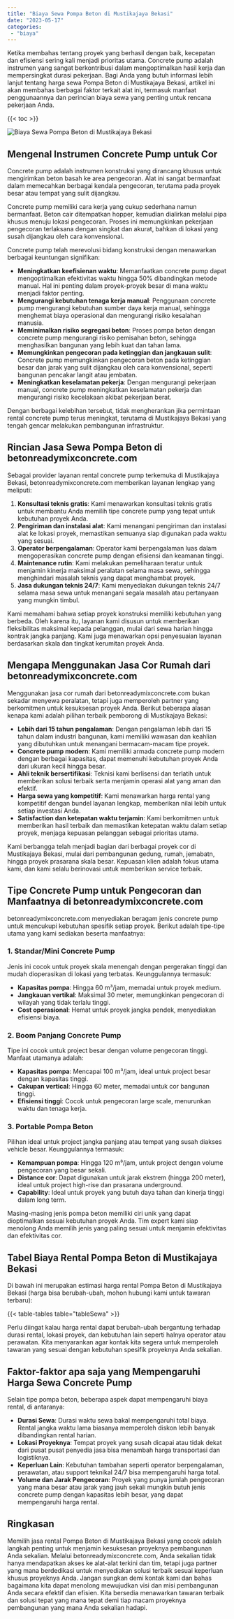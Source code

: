 ```yaml
---
title: "Biaya Sewa Pompa Beton di Mustikajaya Bekasi"
date: "2023-05-17"
categories: 
 - "biaya"
---
```


Ketika membahas tentang proyek yang berhasil dengan baik, kecepatan dan efisiensi sering kali menjadi prioritas utama. Concrete pump adalah instrumen yang sangat berkontribusi dalam mengoptimalkan hasil kerja dan mempersingkat durasi pekerjaan. Bagi Anda yang butuh informasi lebih lanjut tentang harga sewa Pompa Beton di Mustikajaya Bekasi, artikel ini akan membahas berbagai faktor terkait alat ini, termasuk manfaat penggunaannya dan perincian biaya sewa yang penting untuk rencana pekerjaan Anda.

{{< toc >}}

![Biaya Sewa Pompa Beton di Mustikajaya Bekasi](https://betoncor8.github.io/pump/concrete-pump%20(16).png)

## Mengenal Instrumen Concrete Pump untuk Cor

Concrete pump adalah instrumen konstruksi yang dirancang khusus untuk mengirimkan beton basah ke area pengecoran. Alat ini sangat bermanfaat dalam memecahkan berbagai kendala pengecoran, terutama pada proyek besar atau tempat yang sulit dijangkau.

Concrete pump memiliki cara kerja yang cukup sederhana namun bermanfaat. Beton cair ditempatkan hopper, kemudian dialirkan melalui pipa khusus menuju lokasi pengecoran. Proses ini memungkinkan pekerjaan pengecoran terlaksana dengan singkat dan akurat, bahkan di lokasi yang susah dijangkau oleh cara konvensional.

Concrete pump telah merevolusi bidang konstruksi dengan menawarkan berbagai keuntungan signifikan:

- **Meningkatkan keefisienan waktu**: Memanfaatkan concrete pump dapat mengoptimalkan efektivitas waktu hingga 50% dibandingkan metode manual. Hal ini penting dalam proyek-proyek besar di mana waktu menjadi faktor penting.
- **Mengurangi kebutuhan tenaga kerja manual**: Penggunaan concrete pump mengurangi kebutuhan sumber daya kerja manual, sehingga menghemat biaya operasional dan mengurangi risiko kesalahan manusia.
- **Meminimalkan risiko segregasi beton**: Proses pompa beton dengan concrete pump mengurangi risiko pemisahan beton, sehingga menghasilkan bangunan yang lebih kuat dan tahan lama.
- **Memungkinkan pengecoran pada ketinggian dan jangkauan sulit**: Concrete pump memungkinkan pengecoran beton pada ketinggian besar dan jarak yang sulit dijangkau oleh cara konvensional, seperti bangunan pencakar langit atau jembatan.
- **Meningkatkan keselamatan pekerja**: Dengan mengurangi pekerjaan manual, concrete pump meningkatkan keselamatan pekerja dan mengurangi risiko kecelakaan akibat pekerjaan berat.

Dengan berbagai kelebihan tersebut, tidak mengherankan jika permintaan rental concrete pump terus meningkat, terutama di Mustikajaya Bekasi yang tengah gencar melakukan pembangunan infrastruktur.

## Rincian Jasa Sewa Pompa Beton di betonreadymixconcrete.com

Sebagai provider layanan rental concrete pump terkemuka di Mustikajaya Bekasi, betonreadymixconcrete.com memberikan layanan lengkap yang meliputi:

1. **Konsultasi teknis gratis**: Kami menawarkan konsultasi teknis gratis untuk membantu Anda memilih tipe concrete pump yang tepat untuk kebutuhan proyek Anda.
2. **Pengiriman dan instalasi alat**: Kami menangani pengiriman dan instalasi alat ke lokasi proyek, memastikan semuanya siap digunakan pada waktu yang sesuai.
3. **Operator berpengalaman**: Operator kami berpengalaman luas dalam mengoperasikan concrete pump dengan efisiensi dan keamanan tinggi.
4. **Maintenance rutin**: Kami melakukan pemeliharaan teratur untuk menjamin kinerja maksimal peralatan selama masa sewa, sehingga menghindari masalah teknis yang dapat menghambat proyek.
5. **Jasa dukungan teknis 24/7**: Kami menyediakan dukungan teknis 24/7 selama masa sewa untuk menangani segala masalah atau pertanyaan yang mungkin timbul.

Kami memahami bahwa setiap proyek konstruksi memiliki kebutuhan yang berbeda. Oleh karena itu, layanan kami disusun untuk memberikan fleksibilitas maksimal kepada pelanggan, mulai dari sewa harian hingga kontrak jangka panjang. Kami juga menawarkan opsi penyesuaian layanan berdasarkan skala dan tingkat kerumitan proyek Anda.

## Mengapa Menggunakan Jasa Cor Rumah dari betonreadymixconcrete.com

Menggunakan jasa cor rumah dari betonreadymixconcrete.com bukan sekadar menyewa peralatan, tetapi juga memperoleh partner yang berkomitmen untuk kesuksesan proyek Anda. Berikut beberapa alasan kenapa kami adalah pilihan terbaik pemborong di Mustikajaya Bekasi:

- **Lebih dari 15 tahun pengalaman**: Dengan pengalaman lebih dari 15 tahun dalam industri bangunan, kami memiliki wawasan dan keahlian yang dibutuhkan untuk menangani bermacam-macam tipe proyek.
- **Concrete pump modern**: Kami memiliki armada concrete pump modern dengan berbagai kapasitas, dapat memenuhi kebutuhan proyek Anda dari ukuran kecil hingga besar.
- **Ahli teknik bersertifikasi**: Teknisi kami berlisensi dan terlatih untuk memberikan solusi terbaik serta menjamin operasi alat yang aman dan efektif.
- **Harga sewa yang kompetitif**: Kami menawarkan harga rental yang kompetitif dengan bundel layanan lengkap, memberikan nilai lebih untuk setiap investasi Anda.
- **Satisfaction dan ketepatan waktu terjamin**: Kami berkomitmen untuk memberikan hasil terbaik dan memastikan ketepatan waktu dalam setiap proyek, menjaga kepuasan pelanggan sebagai prioritas utama.

Kami berbangga telah menjadi bagian dari berbagai proyek cor di Mustikajaya Bekasi, mulai dari pembangunan gedung, rumah, jemabatn, hingga proyek prasarana skala besar. Kepuasan klien adalah fokus utama kami, dan kami selalu berinovasi untuk memberikan service terbaik.

## Tipe Concrete Pump untuk Pengecoran dan Manfaatnya di betonreadymixconcrete.com

betonreadymixconcrete.com menyediakan beragam jenis concrete pump untuk mencukupi kebutuhan spesifik setiap proyek. Berikut adalah tipe-tipe utama yang kami sediakan beserta manfaatnya:

### 1\. Standar/Mini Concrete Pump

Jenis ini cocok untuk proyek skala menengah dengan pergerakan tinggi dan mudah dioperasikan di lokasi yang terbatas. Keunggulannya termasuk:

- **Kapasitas pompa**: Hingga 60 m³/jam, memadai untuk proyek medium.
- **Jangkauan vertikal**: Maksimal 30 meter, memungkinkan pengecoran di wilayah yang tidak terlalu tinggi.
- **Cost operasional**: Hemat untuk proyek jangka pendek, menyediakan efisiensi biaya.

### 2\. Boom Panjang Concrete Pump

Tipe ini cocok untuk project besar dengan volume pengecoran tinggi. Manfaat utamanya adalah:

- **Kapasitas pompa**: Mencapai 100 m³/jam, ideal untuk project besar dengan kapasitas tinggi.
- **Cakupan vertical**: Hingga 60 meter, memadai untuk cor bangunan tinggi.
- **Efisiensi tinggi**: Cocok untuk pengecoran large scale, menurunkan waktu dan tenaga kerja.

### 3\. Portable Pompa Beton

Pilihan ideal untuk project jangka panjang atau tempat yang susah diakses vehicle besar. Keunggulannya termasuk:

- **Kemampuan pompa**: Hingga 120 m³/jam, untuk project dengan volume pengecoran yang besar sekali.
- **Distance cor**: Dapat digunakan untuk jarak ekstrem (hingga 200 meter), ideal untuk project high-rise dan prasarana underground.
- **Capability**: Ideal untuk proyek yang butuh daya tahan dan kinerja tinggi dalam long term.

Masing-masing jenis pompa beton memiliki ciri unik yang dapat dioptimalkan sesuai kebutuhan proyek Anda. Tim expert kami siap menolong Anda memilih jenis yang paling sesuai untuk menjamin efektivitas dan efektivitas cor.

## Tabel Biaya Rental Pompa Beton di Mustikajaya Bekasi

Di bawah ini merupakan estimasi harga rental Pompa Beton di Mustikajaya Bekasi (harga bisa berubah-ubah, mohon hubungi kami untuk tawaran terbaru):

{{< table-tables table="tableSewa" >}}

Perlu diingat kalau harga rental dapat berubah-ubah bergantung terhadap durasi rental, lokasi proyek, dan kebutuhan lain seperti halnya operator atau perawatan. Kita menyarankan agar kontak kita segera untuk memperoleh tawaran yang sesuai dengan kebutuhan spesifik proyeknya Anda sekalian.

## Faktor-faktor apa saja yang Mempengaruhi Harga Sewa Concrete Pump

Selain tipe pompa beton, beberapa aspek dapat mempengaruhi biaya rental, di antaranya:

- **Durasi Sewa**: Durasi waktu sewa bakal mempengaruhi total biaya. Rental jangka waktu lama biasanya memperoleh diskon lebih banyak dibandingkan rental harian.
- **Lokasi Proyeknya**: Tempat proyek yang susah dicapai atau tidak dekat dari pusat pusat penyedia jasa bisa menambah harga transportasi dan logistiknya.
- **Keperluan Lain**: Kebutuhan tambahan seperti operator berpengalaman, perawatan, atau support teknikal 24/7 bisa mempengaruhi harga total.
- **Volume dan Jarak Pengecoran**: Proyek yang punya jumlah pengecoran yang mana besar atau jarak yang jauh sekali mungkin butuh jenis concrete pump dengan kapasitas lebih besar, yang dapat mempengaruhi harga rental.

## Ringkasan

Memilih jasa rental Pompa Beton di Mustikajaya Bekasi yang cocok adalah langkah penting untuk menjamin kesuksesan proyeknya pembangunan Anda sekalian. Melalui betonreadymixconcrete.com, Anda sekalian tidak hanya mendapatkan akses ke alat-alat terkini dan tim, tetapi juga partner yang mana berdedikasi untuk menyediakan solusi terbaik sesuai keperluan khusus proyeknya Anda. Jangan sungkan demi kontak kami dan bahas bagaimana kita dapat menolong mewujudkan visi dan misi pembangunan Anda secara efektif dan efisien. Kita bersedia menawarkan tawaran terbaik dan solusi tepat yang mana tepat demi tiap macam proyeknya pembangunan yang mana Anda sekalian hadapi.
